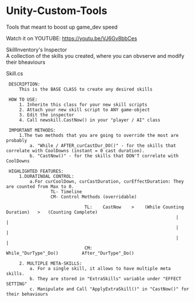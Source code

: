 # Unity-Custom-Tools
Tools that meant to boost up game_dev speed

Watch it on YOUTUBE: https://youtu.be/VJ6Gv8bbCes 

SkillInventory's Inspector  
     A collection of the skills you created, where you can obvserve and modify their bheaviours

Skill.cs
     
     DESCRIPTION:
         This is the BASE CLASS to create any desired skills
     
     HOW TO USE: 
         1. Inherite this class for your new skill scripts
         2. Attach your new skill script to ANY game-object
         3. Edit the inspector
         4. Call newskill.CastNow() in your "player / AI" class
     
     IMPORTANT METHODS:
         1.The two methods that you are going to override the most are probably
             a. "While / AFTER_curCastDur_DO()" - for the skills that correlate with CoolDowns (instant = 0 cast duration).
             b. "CastNow()" - for the skills that DON'T correlate with CoolDowns
         
     HIGHLIGHTED FEATURES:
         1.DURATINOAL CONTROL:
             a.For curCoolDown, curCastDuration, curEffectDuration: They are counted from Max to 0.
                     TL- Timeline
                     CM- Control Methods (overridable)
     
                                  TL:    CastNow    >    (While Counting Duration)   >   (Counting Complete)      
                                                                     |                            |    
                                                                     |                            |
                                                                     |                            |
                                  CM:                       While_"DurType"_Do()         After_"DurType"_Do()         
                                     
         2. MULTIPLE META-SKILLS:
             a. For a single skill, it allows to have multiple meta skills.
             b. They are stored in "ExtraSkills" variable under "EFFECT SETTING"
             c. Manipulate and Call "ApplyExtraSkill()" in "CastNow()" for their behaviours
